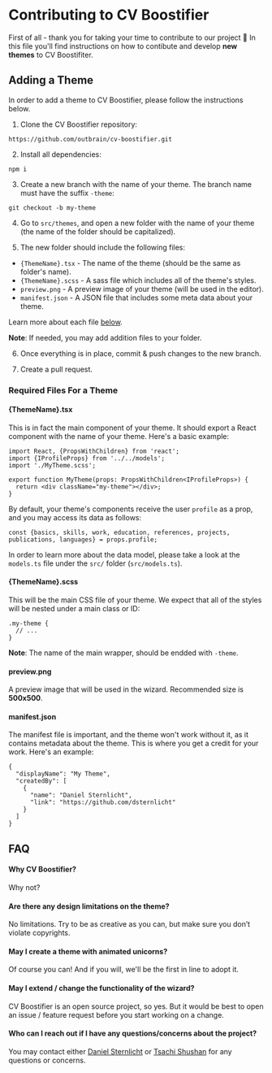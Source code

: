 # Contributing to CV Boostifier

First of all - thank you for taking your time to contribute to our project 🙂 
In this file you'll find instructions on how to contibute and develop **new themes** to CV Boostifiter.

## Adding a Theme

In order to add a theme to CV Boostifier, please follow the instructions below.

1. Clone the CV Boostifier repository:
```
https://github.com/outbrain/cv-boostifier.git
```

2. Install all dependencies:
```
npm i
```

3. Create a new branch with the name of your theme. The branch name must have the suffix `-theme`:
```
git checkout -b my-theme
```

4. Go to `src/themes`, and open a new folder with the name of your theme (the name of the folder should be capitalized).

5. The new folder should include the following files:

* `{ThemeName}.tsx` - The name of the theme (should be the same as folder's name).
* `{ThemeName}.scss` - A sass file which includes all of the theme's styles.
* `preview.png` - A preview image of your theme (will be used in the editor).
* `manifest.json` - A JSON file that includes some meta data about your theme.

Learn more about each file [below](#required-files-for-a-theme). 

**Note**: If needed, you may add addition files to your folder.

6. Once everything is in place, commit & push changes to the new branch.

7. Create a pull request.

### Required Files For a Theme

#### {ThemeName}.tsx

This is in fact the main component of your theme. It should export a React component with the name of your theme. Here's a basic example:

```
import React, {PropsWithChildren} from 'react';
import {IProfileProps} from '../../models';
import './MyTheme.scss';

export function MyTheme(props: PropsWithChildren<IProfileProps>) {
  return <div className="my-theme"></div>;
}
```

By default, your theme's components receive the user `profile` as a prop, and you may access its data as follows:

```
const {basics, skills, work, education, references, projects, publications, languages} = props.profile;
```

In order to learn more about the data model, please take a look at the `models.ts` file under the `src/` folder (`src/models.ts`).

#### {ThemeName}.scss

This will be the main CSS file of your theme. We expect that all of the styles will be nested under a main class or ID:

```
.my-theme {
  // ...
}
```

**Note**: The name of the main wrapper, should be endded with `-theme`.

#### preview.png

A preview image that will be used in the wizard. Recommended size is **500x500**.

#### manifest.json

The manifest file is important, and the theme won't work without it, as it contains metadata about the theme. This is where you get a credit for your work. Here's an example:

```
{
  "displayName": "My Theme",
  "createdBy": [
    {
      "name": "Daniel Sternlicht",
      "link": "https://github.com/dsternlicht"
    }
  ]
}
```

## FAQ

#### Why CV Boostifier?
Why not?

#### Are there any design limitations on the theme?
No limitations. Try to be as creative as you can, but make sure you don’t violate copyrights.

#### May I create a theme with animated unicorns?
Of course you can! And if you will, we'll be the first in line to adopt it.

#### May I extend / change the functionality of the wizard?
CV Boostifier is an open source project, so yes. But it would be best to open an issue / feature request before you start working on a change.

#### Who can I reach out if I have any questions/concerns about the project?
You may contact either [Daniel Sternlicht](http://danielsternlicht.com) or [Tsachi Shushan](https://www.linkedin.com/in/tsachishushan/) for any questions or concerns.